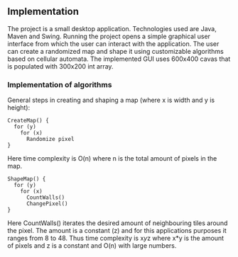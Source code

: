 ## Implementation

The project is a small desktop application. Technologies used are Java, Maven and Swing. Running the project opens a simple graphical user interface from which the user can interact with the application. The user can create a randomized map and shape it using customizable algorithms based on cellular automata. The implemented GUI uses 600x400 cavas that is populated with 300x200 int array.

### Implementation of algorithms

General steps in creating and shaping a map (where x is width and y is height):
  
    CreateMap() {
      for (y)
        for (x)
          Randomize pixel
    }
    
Here time complexity is O(n) where n is the total amount of pixels in the map.

    ShapeMap() {
      for (y)
        for (x)
          CountWalls()
          ChangePixel()
    }
    
Here CountWalls() iterates the desired amount of neighbouring tiles around the pixel. The amount is a constant (z) and for this applications purposes it ranges from 8 to 48. Thus time complexity is x*y*z where x*y is the amount of pixels and z is a constant and O(n) with large numbers.
